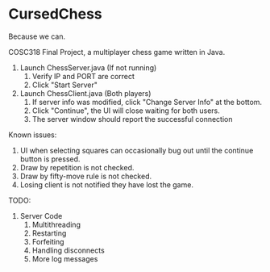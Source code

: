 # CursedChess
Because we can.

COSC318 Final Project, a multiplayer chess game written in Java.

1. Launch ChessServer.java (If not running)
    1. Verify IP and PORT are correct
    2. Click "Start Server"
2. Launch ChessClient.java (Both players)
    1. If server info was modified, click "Change Server Info" at the bottom.
    2. Click "Continue", the UI will close waiting for both users.
    3. The server window should report the successful connection
   
Known issues:
1. UI when selecting squares can occasionally bug out until the continue button is pressed.
2. Draw by repetition is not checked.
3. Draw by fifty-move rule is not checked.
4. Losing client is not notified they have lost the game.

TODO:
1. Server Code
   1. Multithreading
   2. Restarting
   3. Forfeiting
   4. Handling disconnects
   5. More log messages
